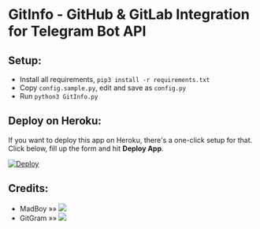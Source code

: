 # GitInfo - GitHub & GitLab Integration for Telegram Bot API

## Setup:
- Install all requirements, `pip3 install -r requirements.txt`
- Copy `config.sample.py`, edit and save as `config.py`
- Run `python3 GitInfo.py`

## Deploy on Heroku:
If you want to deploy this app on Heroku, there's a one-click setup for that. Click below, fill up the form and hit **Deploy App**.

[![Deploy](https://www.herokucdn.com/deploy/button.svg)](https://dashboard.heroku.com/new?button-url=https%3A%2F%2Fgithub.com%2Fmadboy482%2FGitInfo&template=https%3A%2F%2Fgithub.com%2Fmadboy482%2FGitInfo)

## Credits:
- MadBoy »» <a href="https://github.com/madboy482" alt="MadBoy"> <img src="https://img.shields.io/badge/MadBoy-30302f?logo=github" /></a>
- GitGram »» <a href="https://github.com/pokurt/GitGram" alt="GitGram"> <img src="https://img.shields.io/badge/GitGram-E5E4E2?logo=github" /></a>

